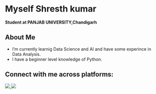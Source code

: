 # Myself Shresth kumar

**Student  at PANJAB UNIVERSITY,Chandigarh**

## About Me

- I’m currently learnig Data Science and AI and have some experince in Data Analysis. 
- I have a beginner level knowledge of Python.

## Connect with me across platforms:

<a href="www.linkedin.com/in/shresth-kumar-214195216">
  <img src="https://img.shields.io/badge/Connect-%230A66C2?style=for-the-badge&logo=linkedin&link=https%3A%2F%2Fwww.linkedin.com%2Fin%2Frohit-kumar-choudhary-68900522b%2F" />
</a>
<a href="https://x.com/Shresth33599700">
  <img src="https://img.shields.io/badge/Follow-%23000000?style=for-the-badge&logo=x&link=https%3A%2F%2Ftwitter.com%2Frohitspeaks1" />
</a>
<br />
<br />
